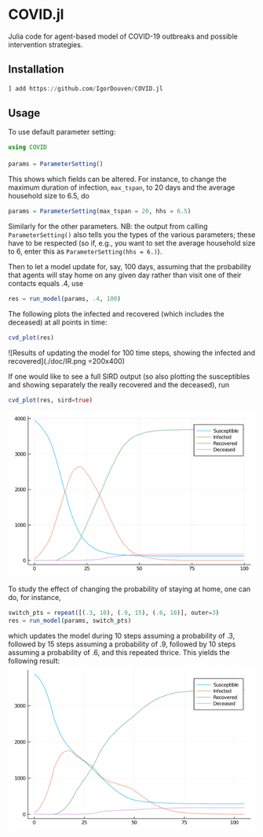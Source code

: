 # COVID.jl

Julia code for agent-based model of COVID-19 outbreaks and possible intervention strategies.

## Installation
```julia
] add https://github.com/IgorDouven/COVID.jl
```
## Usage
To use default parameter setting:
```julia
using COVID

params = ParameterSetting()
```
This shows which fields can be altered. For instance, to change the maximum duration of infection, `max_tspan`, to 20 days and the average household size to 6.5, do
```julia
params = ParameterSetting(max_tspan = 20, hhs = 6.5)
```
Similarly for the other parameters. NB: the output from calling `ParameterSetting()` also tells you the types of the various parameters; these have to be respected (so if, e.g., you want to set the average household size to 6, enter this as `ParameterSetting(hhs = 6.)`).

Then to let a model update for, say, 100 days, assuming that the probability that agents will stay home on any given day rather than visit one of their contacts equals .4, use
```julia
res = run_model(params, .4, 100)
```

The following plots the infected and recovered (which includes the deceased) at all points in time:
```julia
cvd_plot(res)
```
![Results of updating the model for 100 time steps, showing the infected and recovered](./doc/IR.png =200x400)

If one would like to see a full SIRD output (so also plotting the susceptibles and showing separately the really recovered and the deceased), run
```julia
cvd_plot(res, sird=true)
```
![Same results, now showing also the susceptibles and separating the really recovered from the deceased](./doc/SIRD.png)

To study the effect of changing the probability of staying at home, one can do, for instance,
```julia
switch_pts = repeat([(.3, 10), (.9, 15), (.6, 10)], outer=3) 
res = run_model(params, switch_pts)
```
which updates the model during 10 steps assuming a probability of .3, followed by 15 steps assuming a probability of .9, followed by 10 steps assuming a probability of .6, and this repeated thrice. This yields the following result:
![Updating the model while switching the stay-at-home probability at various points in time](./doc/switch_SIRD.png)
